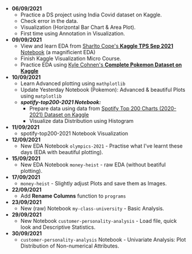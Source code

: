 - **06/09/2021**
  - Practice a DS project using India Covid dataset on Kaggle.
  - Check error in the data.
  - Visualization (Horizontal Bar Chart & Area Plot).
  - First time using Annotation in Visualization.
- **09/09/2021**
  - View and learn EDA from <a href=https://www.kaggle.com/dwin183287/tps-september-2021-eda>Sharlto Cope's <b>Kaggle TPS Sep 2021</b> Notebook</a> (a magnificient EDA)
  - Finish Kaggle Visualization Micro Course.
  - Practice EDA using <a href=https://www.kaggle.com/kylekohnen/complete-pokemon-data-set>Kyle Cohnen's **Complete Pokemon Dataset on Kaggle**</a>
- **10/09/2021**
  - Learn Advanced plotting using `mathplotlib`
  - Update Yesterday Notebook (Pokemon): Advanced & beautiful Plots using `matplotlib`
  - ***spotify-top200-2021 Notebook:***
    - Prepare data using data from <a href=https://www.kaggle.com/sashankpillai/spotify-top-200-charts-20202021>Spotify Top 200 Charts (2020-2021) Dataset on Kaggle</a>
    - Visualize data Distribution using Histogram
- **11/09/2021**
  - spotify-top200-2021 Notebook Visualization
- **12/09/2021**
  - New EDA Notebook `olympics-2021` - Practise what I've learnt these days (EDA with beautiful plotting).
- **15/09/2021**
  - New EDA Notebook `money-heist` - raw EDA (without beatiful plotting).
- **17/09/2021**
  - `money-heist` - Slightly adjust Plots and save them as Images.
- **22/09/2021**
  - Add **Rename Columns** function to `programs`
- **23/09/2021**
  - New (raw) Notebook `my-class-university` - Basic Analysis.
- **29/09/2021**
  - New Notebook `customer-personality-analysis` - Load file, quick look and Descriptive Statistics.
- **30/09/2021**
  - `customer-personality-analysis` Notebook - Univariate Analysis: Plot Distribution of Non-numerical Attributes.
